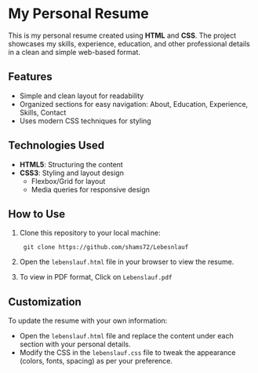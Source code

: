# My Personal Resume

This is my personal resume created using **HTML** and **CSS**. The project showcases my skills, experience, education, and other professional details in a clean and simple web-based format.

## Features
- Simple and clean layout for readability
- Organized sections for easy navigation: About, Education, Experience, Skills, Contact
- Uses modern CSS techniques for styling

## Technologies Used

- **HTML5**: Structuring the content
- **CSS3**: Styling and layout design
  - Flexbox/Grid for layout
  - Media queries for responsive design

## How to Use

1. Clone this repository to your local machine:
    ```
     git clone https://github.com/shams72/Lebesnlauf
    ```

2. Open the `lebenslauf.html` file in your browser to view the resume.

3. To view in PDF format, Click on ```Lebenslauf.pdf```
   
## Customization

To update the resume with your own information:

- Open the `lebenslauf.html` file and replace the content under each section with your personal details.
- Modify the CSS in the `lebenslauf.css` file to tweak the appearance (colors, fonts, spacing) as per your preference.


